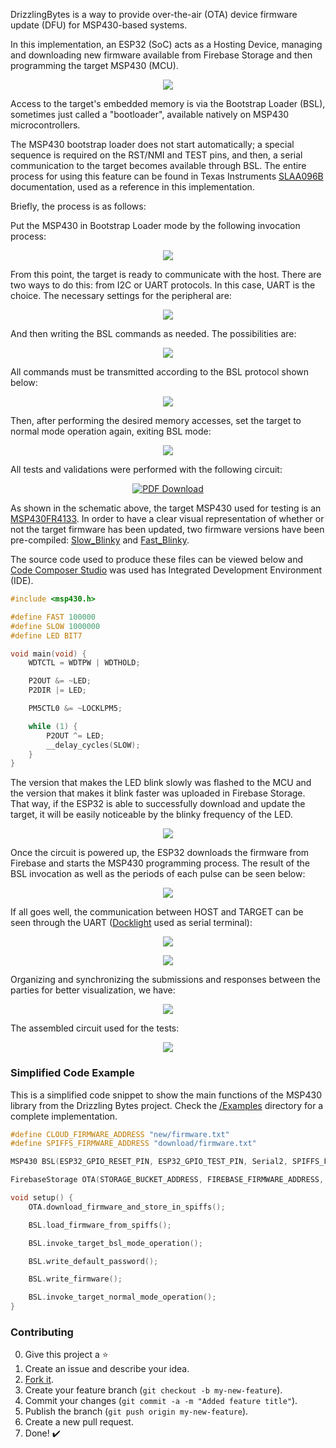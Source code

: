 DrizzlingBytes is a way to provide over-the-air (OTA) device firmware update (DFU) for MSP430-based systems.

In this implementation, an ESP32 (SoC) acts as a Hosting Device, managing and downloading new firmware available from Firebase Storage and then programming the target MSP430 (MCU).

<p align="center"><img src="https://github.com/import-tiago/DrizzlingBytes/blob/main/Assets/Overview.png" ></p>

Access to the target's embedded memory is via the Bootstrap Loader (BSL), sometimes just called a "bootloader", available natively on MSP430 microcontrollers.

The MSP430 bootstrap loader does not start automatically; a special sequence is required on the RST/NMI and TEST pins, and then, a serial communication to the target becomes available through BSL. The entire process for using this feature can be found in Texas Instruments [SLAA096B](https://github.com/import-tiago/DrizzlingBytes/blob/main/Hardware/1.%20Datasheets/MSP430%20BSL/Application%20of%20Bootstrap%20Loader%20in%20MSP430%20With%20Flash%20Hardware%20and%20Software%20Proposal%20(SLAA096B).pdf) documentation, used as a reference in this implementation.

Briefly, the process is as follows:

Put the MSP430 in Bootstrap Loader mode by the following invocation process:

<p align="center"><img src="https://github.com/import-tiago/DrizzlingBytes/blob/main/Assets/BSLModeInvocation.png" ></p>

From this point, the target is ready to communicate with the host. There are two ways to do this: from I2C or UART protocols. In this case, UART is the choice. The necessary settings for the peripheral are:

<p align="center"><img src="https://github.com/import-tiago/DrizzlingBytes/blob/main/Assets/BSLUARTSettings.png" ></p>

And then writing the BSL commands as needed. The possibilities are:

<p align="center"><img src="https://github.com/import-tiago/DrizzlingBytes/blob/main/Assets/BSLCommandsList.png" ></p>

All commands must be transmitted according to the BSL protocol shown below:

<p align="center"><img src="https://github.com/import-tiago/DrizzlingBytes/blob/main/Assets/BSLProtocol.png" ></p>

Then, after performing the desired memory accesses, set the target to normal mode operation again, exiting BSL mode:

<p align="center"><img src="https://github.com/import-tiago/DrizzlingBytes/blob/main/Assets/NormalModeInvocation.png" ></p>

All tests and validations were performed with the following circuit:

<p align="center"><a href="https://github.com/import-tiago/DrizzlingBytes/blob/main/Hardware/0.%20Project/DrizzlingBytes.pdf"><img src="https://github.com/import-tiago/DrizzlingBytes/blob/main/Assets/SchematicPreview.png"  title="Schematic Preview" alt="PDF Download"></a></p>

As shown in the schematic above, the target MSP430 used for testing is an [MSP430FR4133](https://github.com/import-tiago/DrizzlingBytes/blob/main/Hardware/1.%20Datasheets/MSP430%20BSL/Datasheet%20-%20MSP430FR413x%20Mixed-Signal%20Microcontrollers%20(Rev.%20F).pdf). In order to have a clear visual representation of whether or not the target firmware has been updated, two firmware versions have been pre-compiled: [Slow_Blinky](https://github.com/import-tiago/DrizzlingBytes/blob/main/Assets/Precompiled%20Firmware/Slow_Blinky/firmware.txt) and [Fast_Blinky](https://github.com/import-tiago/DrizzlingBytes/blob/main/Assets/Precompiled%20Firmware/Fast_Blinky/firmware.txt).

The source code used to produce these files can be viewed below and [Code Composer Studio](https://www.ti.com/tool/CCSTUDIO) was used has Integrated Development Environment (IDE).

```c
#include <msp430.h>

#define FAST 100000
#define SLOW 1000000
#define LED BIT7

void main(void) {
    WDTCTL = WDTPW | WDTHOLD;

    P2OUT &= ~LED;
    P2DIR |= LED;

    PM5CTL0 &= ~LOCKLPM5;

    while (1) {
        P2OUT ^= LED;
        __delay_cycles(SLOW);
    }
}
```

The version that makes the LED blink slowly was flashed to the MCU and the version that makes it blink faster was uploaded in Firebase Storage. That way, if the ESP32 is able to successfully download and update the target, it will be easily noticeable by the blinky frequency of the LED.

<p align="center"><img src="https://github.com/import-tiago/DrizzlingBytes/blob/main/Assets/FirebaseStorage.png" ></p>

Once the circuit is powered up, the ESP32 downloads the firmware from Firebase and starts the MSP430 programming process. The result of the BSL invocation as well as the periods of each pulse can be seen below:

<p align="center"><img src="https://github.com/import-tiago/DrizzlingBytes/blob/main/Assets/BSLInvocationSignals.png" ></p>

If all goes well, the communication between HOST and TARGET can be seen through the UART ([Docklight](https://docklight.de/) used as serial terminal):

<p align="center"><img src="https://github.com/import-tiago/DrizzlingBytes/blob/main/Assets/ESP32_Tx.png" ></p>
<p align="center"><img src="https://github.com/import-tiago/DrizzlingBytes/blob/main/Assets/ESP32_Rx.png" ></p>

Organizing and synchronizing the submissions and responses between the parties for better visualization, we have:

<p align="center"><img src="https://github.com/import-tiago/DrizzlingBytes/blob/main/Assets/UARTCommunicationSync.png" ></p>

The assembled circuit used for the tests:

<p align="center"><img src="https://github.com/import-tiago/DrizzlingBytes/blob/main/Assets/Breadboard.png" ></p>

### Simplified Code Example
This is a simplified code snippet to show the main functions of the MSP430 library from the Drizzling Bytes project. Check the [/Examples](https://github.com/import-tiago/DrizzlingBytes/tree/main/Examples/) directory for a complete implementation.
```cpp
#define CLOUD_FIRMWARE_ADDRESS "new/firmware.txt"
#define SPIFFS_FIRMWARE_ADDRESS "download/firmware.txt"

MSP430 BSL(ESP32_GPIO_RESET_PIN, ESP32_GPIO_TEST_PIN, Serial2, SPIFFS_FIRMWARE_ADDRESS);

FirebaseStorage OTA(STORAGE_BUCKET_ADDRESS, FIREBASE_FIRMWARE_ADDRESS, SPIFFS_FIRMWARE_ADDRESS);

void setup() {
	OTA.download_firmware_and_store_in_spiffs();

	BSL.load_firmware_from_spiffs();

	BSL.invoke_target_bsl_mode_operation();

	BSL.write_default_password();

	BSL.write_firmware();

	BSL.invoke_target_normal_mode_operation();
}
```

### Contributing
0. Give this project a :star:
1. Create an issue and describe your idea.
2. [Fork it](https://github.com/import-tiago/DrizzlingBytes/fork).
3. Create your feature branch (`git checkout -b my-new-feature`).
4. Commit your changes (`git commit -a -m "Added feature title"`).
5. Publish the branch (`git push origin my-new-feature`).
6. Create a new pull request.
7. Done! :heavy_check_mark:
